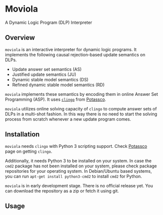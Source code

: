 # Moviola

A Dynamic Logic Program (DLP) Interpreter

## Overview

`moviola` is an interactive interpreter for dynamic logic programs.
It implements the following causal rejection-based update semantics on DLPs.
* Update answer set semantics (AS)
* Justified update semantics (JU)
* Dynamic stable model semantics (DS)
* Refined dynamic stable model semantics (RD)

`moviola` implements these semantics by encoding them in online Answer Set Programming (ASP).
It uses [`clingo`](https://github.com/potassco/clingo) from [Potassco](http://potassco.org).

`moviola` utilizes online solving capacity of `clingo` to compute answer sets of DLPs in a multi-shot fashion.
In this way there is no need to start the solving process from scratch whenever a new update program comes.

## Installation

`moviola` needs `clingo` with Python 3 scripting support.
Check [Potassco](https://potassco.org/clingo/) page on getting `clingo`.

Additionally, it needs Python 3 to be installed on your system.
In case the `cmd2` package has not been installed on your system, please check package repositories for your operating system.
In Debian/Ubuntu based systems, you can run `apt-get install python3-cmd2` to install `cmd2` for Python.

`moviola` is in early development stage. There is no official release yet.
You can download the repository as a zip or fetch it using git.

## Usage


